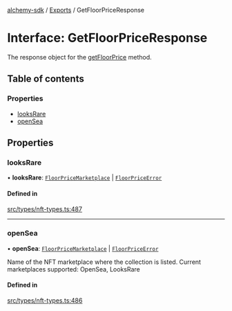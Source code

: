 [alchemy-sdk](../README.md) / [Exports](../modules.md) / GetFloorPriceResponse

# Interface: GetFloorPriceResponse

The response object for the [getFloorPrice](../classes/NftNamespace.md#getfloorprice) method.

## Table of contents

### Properties

- [looksRare](GetFloorPriceResponse.md#looksrare)
- [openSea](GetFloorPriceResponse.md#opensea)

## Properties

### looksRare

• **looksRare**: [`FloorPriceMarketplace`](FloorPriceMarketplace.md) \| [`FloorPriceError`](FloorPriceError.md)

#### Defined in

[src/types/nft-types.ts:487](https://github.com/alchemyplatform/alchemy-sdk-js/blob/8c9409f/src/types/nft-types.ts#L487)

___

### openSea

• **openSea**: [`FloorPriceMarketplace`](FloorPriceMarketplace.md) \| [`FloorPriceError`](FloorPriceError.md)

Name of the NFT marketplace where the collection is listed. Current
marketplaces supported: OpenSea, LooksRare

#### Defined in

[src/types/nft-types.ts:486](https://github.com/alchemyplatform/alchemy-sdk-js/blob/8c9409f/src/types/nft-types.ts#L486)
